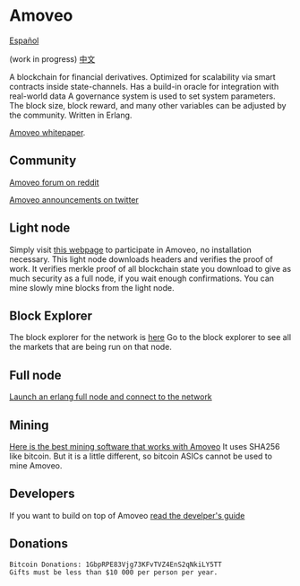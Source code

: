 Amoveo
==========
[Español](docs/es/README.md)

(work in progress) [中文](docs/cn/README.md)


A blockchain for financial derivatives.
Optimized for scalability via smart contracts inside state-channels.
Has a build-in oracle for integration with real-world data
A governance system is used to set system parameters. The block size, block reward, and many other variables can be adjusted by the community.
Written in Erlang.

[Amoveo whitepaper](docs/white_paper.md).

## Community
[Amoveo forum on reddit](https://www.reddit.com/r/Amoveo/)

[Amoveo announcements on twitter](https://twitter.com/zack_bitcoin)


## Light node
Simply visit [this webpage](http://146.185.142.103:8080/wallet.html) to participate in Amoveo, no installation necessary.
This light node downloads headers and verifies the proof of work.
It verifies merkle proof of all blockchain state you download to give as much security as a full node, if you wait enough confirmations.
You can mine slowly mine blocks from the light node.


## Block Explorer
The block explorer for the network is [here](http://146.185.142.103:8080/explorer.html)
Go to the block explorer to see all the markets that are being run on that node.


## Full node
[Launch an erlang full node and connect to the network](docs/getting-started/turn_it_on.md)


## Mining
[Here is the best mining software that works with Amoveo](https://github.com/zack-bitcoin/amoveo-c-miner)
It uses SHA256 like bitcoin. But it is a little different, so bitcoin ASICs cannot be used to mine Amoveo.


## Developers

If you want to build on top of Amoveo [read the develper's guide](docs/getting-started/quick_start_developer_guide.md)


## Donations

```
Bitcoin Donations: 1GbpRPE83Vjg73KFvTVZ4EnS2qNkiLY5TT
Gifts must be less than $10 000 per person per year.
```


